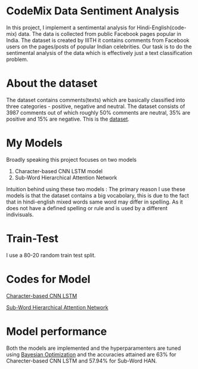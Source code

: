 # CodeMix Data Sentiment Analysis
In this project, I implement a sentimental analysis for Hindi-English(code-mix) data. The data is collected from public Facebook pages popular in India. The dataset is created by IIITH it contains comments from Facebook users on the pages/posts of popular Indian celebrities. Our task is to do the sentimental analysis of the data which is effectively just a text classification problem.

# About the dataset
The dataset contains comments(texts) which are basically classified into three categories - positive, negative and neutral. The dataset consists of 3987 comments out of which roughly 50% comments are neutral, 35% are positive and 15% are negative. This is the [dataset](https://github.com/kushagra1198/CodeMix-Data-Sentiment-Analysis-/blob/master/HAN/IIITH_Codemixed.txt).

# My Models
Broadly speaking this project focuses on two models
1) Character-based CNN LSTM model
2) Sub-Word Hierarchical Attention Network

Intuition behind using these two models : The primary reason I use these models is that the dataset contains a big vocabolary, this is due to the fact that in hindi-english mixed words same word may differ in spelling. As it does not have a defined spelling or rule and is used by a different indivisuals.

# Train-Test
I use a 80-20 random train test split.

# Codes for Model
[Character-based CNN LSTM](https://github.com/kushagra1198/CodeMix-Data-Sentiment-Analysis-/blob/master/Character_CNN_LSTM.ipynb)

[Sub-Word Hierarchical Attention Network](https://github.com/kushagra1198/CodeMix-Data-Sentiment-Analysis-/blob/master/HAN/Untitled7.ipynb)

# Model performance 
Both the models are implemented and the hyperparamenters are tuned using [Bayesian Optimization](https://scikit-optimize.github.io/notebooks/bayesian-optimization.html) and the accuracies attained are 63% for Charecter-based CNN LSTM and 57.94% for Sub-Word HAN.
